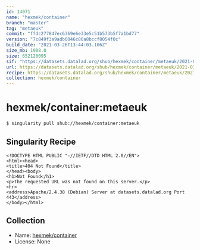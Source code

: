 ```yaml
---
id: 14071
name: "hexmek/container"
branch: "master"
tag: "metaeuk"
commit: "ffdc277847ec6369e6e33e5c51b573b5f7a1bd77"
version: "7c849f3a9adb0046c80a8bccf8054f0c"
build_date: "2021-03-26T13:44:03.106Z"
size_mb: 1908.0
size: 652120095
sif: "https://datasets.datalad.org/shub/hexmek/container/metaeuk/2021-03-26-ffdc2778-7c849f3a/7c849f3a9adb0046c80a8bccf8054f0c.sif"
url: https://datasets.datalad.org/shub/hexmek/container/metaeuk/2021-03-26-ffdc2778-7c849f3a/
recipe: https://datasets.datalad.org/shub/hexmek/container/metaeuk/2021-03-26-ffdc2778-7c849f3a/Singularity
collection: hexmek/container
---
```


# hexmek/container:metaeuk

```bash
$ singularity pull shub://hexmek/container:metaeuk
```

## Singularity Recipe

```singularity
<!DOCTYPE HTML PUBLIC "-//IETF//DTD HTML 2.0//EN">
<html><head>
<title>404 Not Found</title>
</head><body>
<h1>Not Found</h1>
<p>The requested URL was not found on this server.</p>
<hr>
<address>Apache/2.4.38 (Debian) Server at datasets.datalad.org Port 443</address>
</body></html>
```

## Collection

 - Name: [hexmek/container](https://github.com/hexmek/container)
 - License: None

